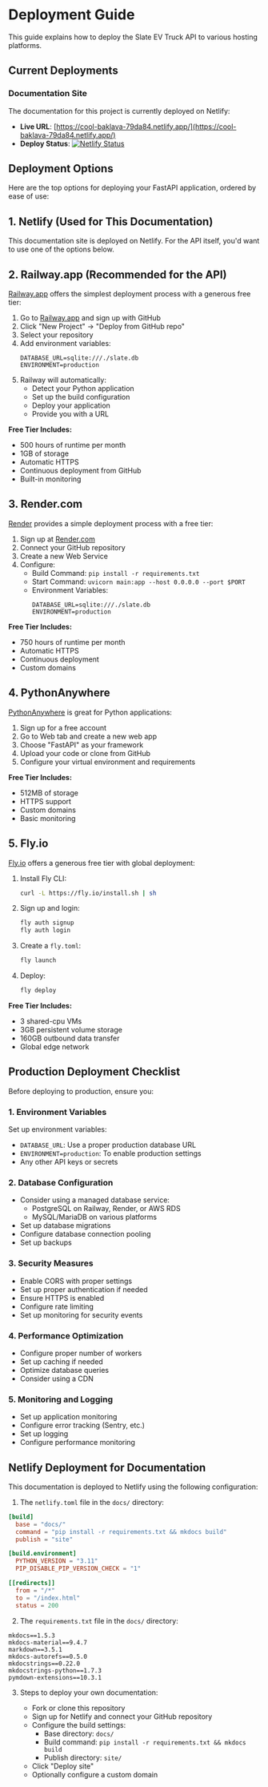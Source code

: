 # Deployment Guide

This guide explains how to deploy the Slate EV Truck API to various hosting platforms.

## Current Deployments

### Documentation Site

The documentation for this project is currently deployed on Netlify:

- **Live URL**: [https://cool-baklava-79da84.netlify.app/](https://cool-baklava-79da84.netlify.app/)
- **Deploy Status**: [![Netlify Status](https://api.netlify.com/api/v1/badges/9a67d4ca-a675-4c4b-ace4-26453b4bc15d/deploy-status)](https://app.netlify.com/sites/cool-baklava-79da84/deploys)

## Deployment Options

Here are the top options for deploying your FastAPI application, ordered by ease of use:

## 1. Netlify (Used for This Documentation)

This documentation site is deployed on Netlify. For the API itself, you'd want to use one of the options below.

## 2. Railway.app (Recommended for the API)

[Railway.app](https://railway.app/) offers the simplest deployment process with a generous free tier:

1. Go to [Railway.app](https://railway.app/) and sign up with GitHub
2. Click "New Project" → "Deploy from GitHub repo"
3. Select your repository
4. Add environment variables:
   ```
   DATABASE_URL=sqlite:///./slate.db
   ENVIRONMENT=production
   ```
5. Railway will automatically:
   - Detect your Python application
   - Set up the build configuration
   - Deploy your application
   - Provide you with a URL

**Free Tier Includes:**

- 500 hours of runtime per month
- 1GB of storage
- Automatic HTTPS
- Continuous deployment from GitHub
- Built-in monitoring

## 3. Render.com

[Render](https://render.com/) provides a simple deployment process with a free tier:

1. Sign up at [Render.com](https://render.com/)
2. Connect your GitHub repository
3. Create a new Web Service
4. Configure:
   - Build Command: `pip install -r requirements.txt`
   - Start Command: `uvicorn main:app --host 0.0.0.0 --port $PORT`
   - Environment Variables:
     ```
     DATABASE_URL=sqlite:///./slate.db
     ENVIRONMENT=production
     ```

**Free Tier Includes:**

- 750 hours of runtime per month
- Automatic HTTPS
- Continuous deployment
- Custom domains

## 4. PythonAnywhere

[PythonAnywhere](https://www.pythonanywhere.com/) is great for Python applications:

1. Sign up for a free account
2. Go to Web tab and create a new web app
3. Choose "FastAPI" as your framework
4. Upload your code or clone from GitHub
5. Configure your virtual environment and requirements

**Free Tier Includes:**

- 512MB of storage
- HTTPS support
- Custom domains
- Basic monitoring

## 5. Fly.io

[Fly.io](https://fly.io/) offers a generous free tier with global deployment:

1. Install Fly CLI:
   ```bash
   curl -L https://fly.io/install.sh | sh
   ```
2. Sign up and login:
   ```bash
   fly auth signup
   fly auth login
   ```
3. Create a `fly.toml`:
   ```bash
   fly launch
   ```
4. Deploy:
   ```bash
   fly deploy
   ```

**Free Tier Includes:**

- 3 shared-cpu VMs
- 3GB persistent volume storage
- 160GB outbound data transfer
- Global edge network

## Production Deployment Checklist

Before deploying to production, ensure you:

### 1. Environment Variables

Set up environment variables:

- `DATABASE_URL`: Use a proper production database URL
- `ENVIRONMENT=production`: To enable production settings
- Any other API keys or secrets

### 2. Database Configuration

- Consider using a managed database service:
  - PostgreSQL on Railway, Render, or AWS RDS
  - MySQL/MariaDB on various platforms
- Set up database migrations
- Configure database connection pooling
- Set up backups

### 3. Security Measures

- Enable CORS with proper settings
- Set up proper authentication if needed
- Ensure HTTPS is enabled
- Configure rate limiting
- Set up monitoring for security events

### 4. Performance Optimization

- Configure proper number of workers
- Set up caching if needed
- Optimize database queries
- Consider using a CDN

### 5. Monitoring and Logging

- Set up application monitoring
- Configure error tracking (Sentry, etc.)
- Set up logging
- Configure performance monitoring

## Netlify Deployment for Documentation

This documentation is deployed to Netlify using the following configuration:

1. The `netlify.toml` file in the `docs/` directory:

```toml
[build]
  base = "docs/"
  command = "pip install -r requirements.txt && mkdocs build"
  publish = "site"

[build.environment]
  PYTHON_VERSION = "3.11"
  PIP_DISABLE_PIP_VERSION_CHECK = "1"

[[redirects]]
  from = "/*"
  to = "/index.html"
  status = 200
```

2. The `requirements.txt` file in the `docs/` directory:

```
mkdocs==1.5.3
mkdocs-material==9.4.7
markdown==3.5.1
mkdocs-autorefs==0.5.0
mkdocstrings==0.22.0
mkdocstrings-python==1.7.3
pymdown-extensions==10.3.1
```

3. Steps to deploy your own documentation:

   - Fork or clone this repository
   - Sign up for Netlify and connect your GitHub repository
   - Configure the build settings:
     - Base directory: `docs/`
     - Build command: `pip install -r requirements.txt && mkdocs build`
     - Publish directory: `site/`
   - Click "Deploy site"
   - Optionally configure a custom domain
